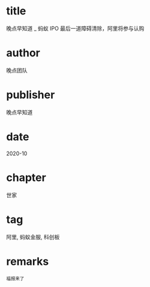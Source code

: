 # title
晚点早知道 _ 蚂蚁 IPO 最后一道障碍清除，阿里将参与认购

# author
晚点团队

# publisher
晚点早知道

# date
2020-10

# chapter
世家

# tag
阿里, 蚂蚁金服, 科创板

# remarks
`福报来了`
